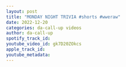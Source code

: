 ```yaml
---
layout: post
title: "MONDAY NIGHT TRIVIA #shorts #wweraw"
date: 2022-12-20
categories: da-call-up videos
author: da-call-up
spotify_track_id: 
youtube_video_id: gk7D20ZOkcs
apple_track_id: 
youtube_metadata: 
---
```

